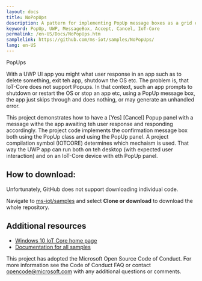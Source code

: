 ```yaml
---
layout: docs
title: NoPopUps
description: A pattern for implementing PopUp message boxes as a grid element in IoT-Core UWP apps where PopUps aren't supported
keyword: PopUp, UWP, MessageBox, Accept, Cancel, IoT-Core
permalink: /en-US/Docs/NoPopUps.htm
samplelink: https://github.com/ms-iot/samples/NoPopUps/
lang: en-US
---
```


PopUps

With a UWP UI app you might what user response in an app such as to delete something, exit teh app, shutdown the OS etc. The problem is, that IoT-Core does not support Popups. In that context, such an app prompts to shutdown or restart the OS or stop an app etc, using a PopUp message box, the app just skips through and does nothing, or may generate an unhandled error. 

This project demonstrates how to have a [Yes] [Cancel] Popup panel with a message withe the app awaiting teh user response and responding accordingly. The project code implements the confirmation message box both using the PopUp class and using the PopUp panel. A project compilation symbol (IOTCORE) determines which mechaism is used. That way the UWP app can run both on teh desktop (with expected user interaction) and on an IoT-Core device with eth PopUp panel.

## How to download:

Unfortunately, GitHub does not support downloading individual code. 

Navigate to [ms-iot/samples](https://github.com/ms-iot/samples) and select **Clone or download** to download the whole repository.


## Additional resources
* [Windows 10 IoT Core home page](https://developer.microsoft.com/en-us/windows/iot/)
* [Documentation for all samples](https://developer.microsoft.com/en-us/windows/iot/samples)

This project has adopted the Microsoft Open Source Code of Conduct. For more information see the Code of Conduct FAQ or contact opencode@microsoft.com with any additional questions or comments.
